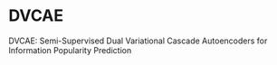 # DVCAE
DVCAE: Semi-Supervised Dual Variational Cascade Autoencoders for Information Popularity Prediction
